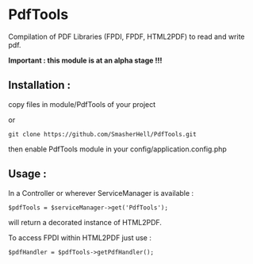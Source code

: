 PdfTools
========

Compilation of PDF Libraries (FPDI, FPDF, HTML2PDF) to read and write pdf.

**Important : this module is at an alpha stage !!!**

Installation : 
--------------

copy files in module/PdfTools of your project

or

```
git clone https://github.com/SmasherHell/PdfTools.git
```

then enable PdfTools module in your config/application.config.php

Usage :
-------
In a Controller or wherever ServiceManager is available :

```
$pdfTools = $serviceManager->get('PdfTools');
```

will return a decorated instance of HTML2PDF.

To access FPDI within HTML2PDF just use :

```
$pdfHandler = $pdfTools->getPdfHandler();
```
